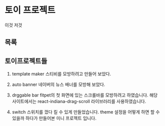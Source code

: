 # 토이 프로젝트

이것 저것

## 목록

## 토이프로젝트들

1. template maker
   스티비를 모방하려고 만들어 보았다.

2. auto banner
   네이버의 뉴스 배너를 모방해 보았다.

3. drggable bar
   fitpet의 첫 화면에 있는 스크롤바를 모방하려고 하였습니다. 해당 사이트에서는 react-indiana-drag-scroll 라이브러리를 사용하였습니다.

4. switch
   스위치를 껐다 킬 수 있게 만들었습니다. theme 설정을 어떻게 하면 할 수 있을까 하다가 만들어본 미니 프로젝트 입니다.
